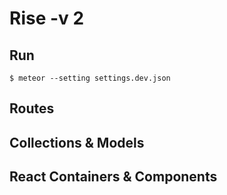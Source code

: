 # Rise -v 2

## Run

`$ meteor --setting settings.dev.json `

## Routes

## Collections & Models

## React Containers & Components
